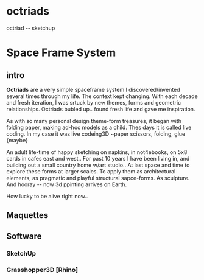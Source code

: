 # octriads
octriad -- sketchup 

# Space Frame System 

## intro
**Octriads** are a very simple spaceframe system I discovered/invented several times through my life. 
The context kept changing. With each decade and fresh iteration, I was srtuck by new themes, forms and geometric relationships.
Octriads bubled up.. found fresh life and gave me inspiration.

As with so many personal design theme-form treasures, it began with folding paper, making ad-hoc models as a child.
Thes days it is called live coding. In my case it was live codeing3D ~paper scissors, folding, glue {maybe} 

An adult life-time of happy sketching on napkins, in not4ebooks, on 5x8  cards in cafes east and west..
For past 10 years I have been living in, and building out a small country home w/art studio.. 
At last space and time to explore these forms at larger scales. To apply them as architectural elements, as pragmatic and playful structural sapce-forms. As sculpture. And hooray -- now 3d ppinting arrives on Earth.

How lucky to be alive right now..

## Maquettes
## Software
### SketchUp
### Grasshopper3D [Rhino]

